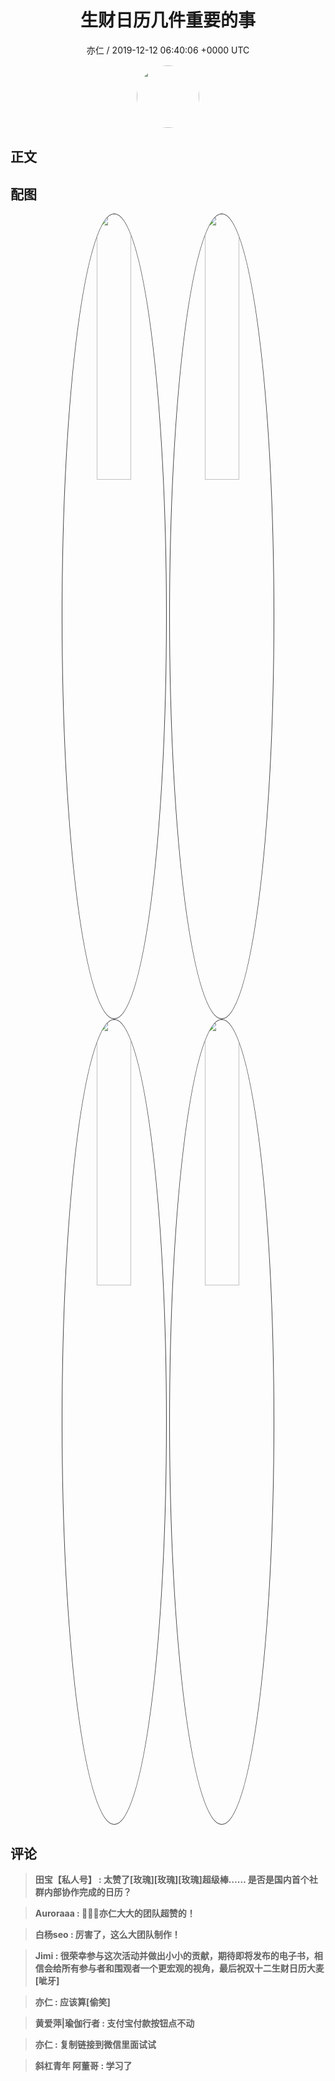 <h1 align="center">生财日历几件重要的事</h1>
<p align="center">
    <a>亦仁 / 2019-12-12 06:40:06 &#43;0000 UTC</a>
</p>

<div align="center">
    <img src="https://images.zsxq.com/Fn3NQqCN8nuGF86yZPXSbEsl0mb3?e=1590940799&amp;token=kIxbL07-8jAj8w1n4s9zv64FuZZNEATmlU_Vm6zD:pfbNc8W3hS0oYG_hyXXh_rHMHuc=" width="100" height="100" style="border:1px solid;border-radius:50%; color:#ffffff"/>
</div>

## 正文

<div>

</div>

## 配图
<div class="image" align="center">

<img src="https://images.zsxq.com/FoTjjLCrr4B7BD9np8vNqq2S0plz?e=1590940799&amp;token=kIxbL07-8jAj8w1n4s9zv64FuZZNEATmlU_Vm6zD:lPoDE3FUSz7js1YTUhd0o0QoVBE=" width="33%" height="33%" style="border:1px solid;border-radius:50%; color:#3c3f41"/>

<img src="https://images.zsxq.com/Fm7Xwk6x8YJ-VR5UYbqeimM3MoZA?e=1590940799&amp;token=kIxbL07-8jAj8w1n4s9zv64FuZZNEATmlU_Vm6zD:XQslezXca9QXf7feRr4DOFQDPQc=" width="33%" height="33%" style="border:1px solid;border-radius:50%; color:#3c3f41"/>

<img src="https://images.zsxq.com/Fs_fPIsocXL9nhbsq4E331-Ee4rn?e=1590940799&amp;token=kIxbL07-8jAj8w1n4s9zv64FuZZNEATmlU_Vm6zD:IvYkDZFtvia4sEksEnQ67XCRWb4=" width="33%" height="33%" style="border:1px solid;border-radius:50%; color:#3c3f41"/>

<img src="https://images.zsxq.com/FjzMYS-13JSTP3p-zWK6WLRywaAM?e=1590940799&amp;token=kIxbL07-8jAj8w1n4s9zv64FuZZNEATmlU_Vm6zD:zWGIWnhZ9iV9Gru-CzJND14pqZc=" width="33%" height="33%" style="border:1px solid;border-radius:50%; color:#3c3f41"/>

</div>

## 评论

<div align="left">
<div>

<blockquote >
<span> <strong>田宝【私人号】 : 太赞了[玫瑰][玫瑰][玫瑰]超级棒…… 是否是国内首个社群内部协作完成的日历？ </strong></span>
</blockquote>

<blockquote >
<span> <strong>Auroraaa : 👏👏👏亦仁大大的团队超赞的！ </strong></span>
</blockquote>

<blockquote >
<span> <strong>白杨seo : 厉害了，这么大团队制作！ </strong></span>
</blockquote>

<blockquote >
<span> <strong>Jimi : 很荣幸参与这次活动并做出小小的贡献，期待即将发布的电子书，相信会给所有参与者和围观者一个更宏观的视角，最后祝双十二生财日历大麦[呲牙] </strong></span>
</blockquote>

<blockquote >
<span> <strong>亦仁 : 应该算[偷笑] </strong></span>
</blockquote>

<blockquote >
<span> <strong>黄爱萍|瑜伽行者 : 支付宝付款按钮点不动 </strong></span>
</blockquote>

<blockquote >
<span> <strong>亦仁 : 复制链接到微信里面试试 </strong></span>
</blockquote>

<blockquote >
<span> <strong>斜杠青年 阿董哥 : 学习了 </strong></span>
</blockquote>

</div>
</div>